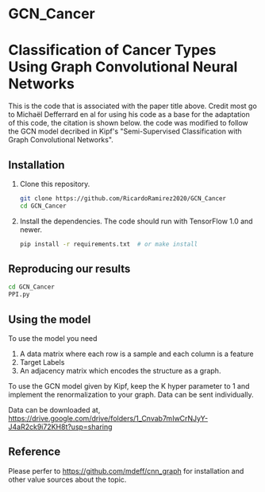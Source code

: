# GCN_Cancer
# Classification of Cancer Types Using Graph Convolutional Neural Networks

This is the code that is associated with the paper title above. Credit most go to Michaël Defferrard en al for
using his code as a base for the adaptation of this code, the citation is shown below. the code was modified to follow 
the GCN model decribed in Kipf's "Semi-Supervised Classification with Graph Convolutional Networks". 


## Installation

1. Clone this repository.
   ```sh
   git clone https://github.com/RicardoRamirez2020/GCN_Cancer
   cd GCN_Cancer
   ```

2. Install the dependencies. The code should run with TensorFlow 1.0 and newer.
   ```sh
   pip install -r requirements.txt  # or make install
   ```

## Reproducing our results
   ```sh
   cd GCN_Cancer
   PPI.py
   ```

## Using the model

To use the model you need 

1. A data matrix where each row is a sample and each column is a feature
2. Target Labels
3. An adjacency matrix which encodes the structure as a graph.

To use the GCN model given by Kipf, keep the K hyper parameter to 1 and implement the renormalization to your graph. 
Data can be sent individually. 

Data can be downloaded at,
https://drive.google.com/drive/folders/1_Cnvab7mIwCrNJyY-J4aR2ck9i72KH8t?usp=sharing

## Reference 
Please perfer to https://github.com/mdeff/cnn_graph for installation and other value sources about the topic.
